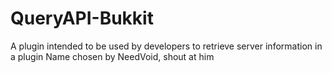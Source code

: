 # QueryAPI-Bukkit
A plugin intended to be used by developers to retrieve server information in a plugin
Name chosen by NeedVoid, shout at him
